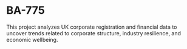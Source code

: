 # BA-775
This project analyzes UK corporate registration and financial data to uncover trends related to corporate structure, industry resilience, and economic wellbeing.
